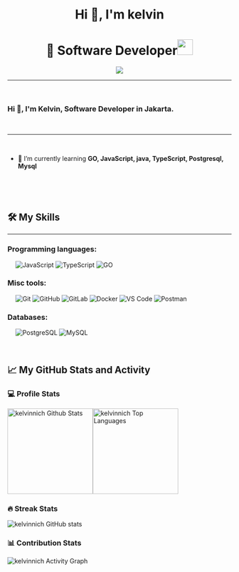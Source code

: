 <h1 align="center">Hi 👋, I'm kelvin</h1>

<h1 align="center"> 👋 Software Developer<img src="https://media.giphy.com/media/hvRJCLFzcasrR4ia7z/giphy.gif" width="35"></h1>
<p align="center">
  <a href="https://github.com/fairyland0926"><img src="https://readme-typing-svg.herokuapp.com/?lines=Soft%ware;Developer%20S;1%2B%20years%20of%20coding%20experience;Always%20learning%20new%20tech&font=Pacifico&center=true&width=650&height=120&color=58a6ff&vCenter=true&size=45%22"></a>
</p>

-------------------
&emsp;
<h3 align="left">Hi 👋, I'm Kelvin, Software Developer in Jakarta.</h3>
&emsp;

-------------------
&emsp;



- 🌱 I’m currently learning **GO, JavaScript, java, TypeScript, Postgresql, Mysql**




&emsp;

<a href="https://github.com/kelvinnich">
</a>


&emsp;

## 🛠️ My Skills
-------------------
### Programming languages:
&emsp;
![JavaScript](https://img.shields.io/badge/-JavaScript-000?&logo=JavaScript)
![TypeScript](https://img.shields.io/badge/-TypeScript-000?&logo=TypeScript&logoColor=007ACC)
![GO](https://img.shields.io/badge/-GO-000?&logo=Go)

### Misc tools:
&emsp;
![Git](https://img.shields.io/badge/-Git-000?&logo=Git)
![GitHub](https://img.shields.io/badge/-GitHub-000?&logo=GitHub)
![GitLab](https://img.shields.io/badge/-GitLab-000?&logo=GitLab)
![Docker](https://img.shields.io/badge/-Docker-000?&logo=Docker)
![VS Code](https://img.shields.io/badge/-VS%20Code-000?&logo=Visual-Studio-Code)
![Postman](https://img.shields.io/badge/-Postman-000?&logo=Postman)



### Databases:
&emsp;
![PostgreSQL](https://img.shields.io/badge/-PostgreSQL-000?&logo=PostgreSQL)
![MySQL](https://img.shields.io/badge/-MySQL-000?&logo=MySQL)




&emsp;

## 📈 My GitHub Stats and Activity

### 💻 Profile Stats

<img alt="kelvinnich Github Stats" src="https://github-readme-stats.vercel.app/api/?username=kelvinnich&show_icons=true&include_all_commits=true&count_private=true&theme=react&hide_border=true&bg_color=1F222E&title_color=F85D7F&icon_color=F8D866" height="192px"/><img alt="kelvinnich Top Languages" src="https://github-readme-stats.vercel.app/api/top-langs/?username=kelvinnich&langs_count=8&layout=compact&theme=react&hide_border=true&bg_color=1F222E&title_color=F85D7F&icon_color=F8D866" height="192px"/>


### 🔥 Streak Stats

![kelvinnich GitHub stats](https://github-readme-streak-stats.herokuapp.com/?user=kelvinnich&theme=tokyonight)

### 📊 Contribution Stats

<img alt="kelvinnich Activity Graph" src="https://github-readme-activity-graph.cyclic.app/graph/?username=kelvin&bg_color=1F222E&color=F8D866&line=F85D7F&point=FFFFFF&hide_border=true" />

